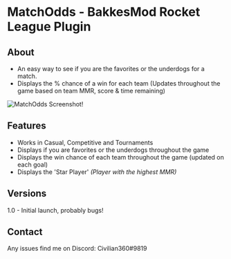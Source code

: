 # MatchOdds - BakkesMod Rocket League Plugin
## About
- An easy way to see if you are the favorites or the underdogs for a match.
- Displays the % chance of a win for each team (Updates throughout the game based on team MMR, score & time remaining)

![MatchOdds Screenshot!](https://i.imgur.com/vHwlB0i.jpeg "MatchOdds Screenshot")

## Features
- Works in Casual, Competitive and Tournaments
- Displays if you are favorites or the underdogs throughout the game
- Displays the win chance of each team throughout the game (updated on each goal)
- Displays the 'Star Player' _(Player with the highest MMR)_

## Versions
1.0 - Initial launch, probably bugs!

## Contact
Any issues find me on Discord: Civilian360#9819
